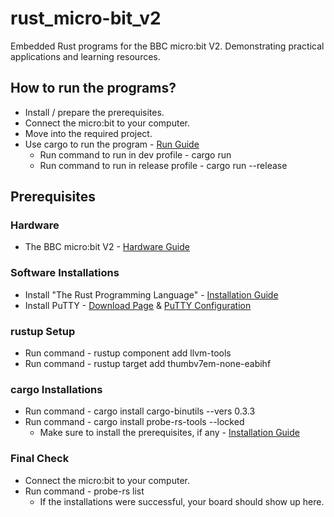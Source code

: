 # rust_micro-bit_v2
Embedded Rust programs for the BBC micro:bit V2. Demonstrating practical applications and learning resources.

## How to run the programs?
- Install / prepare the prerequisites.
- Connect the micro:bit to your computer.
- Move into the required project.
- Use cargo to run the program - [Run Guide](https://doc.rust-lang.org/book/ch14-01-release-profiles.html)
    - Run command to run in dev profile - cargo run
    - Run command to run in release profile - cargo run --release

## Prerequisites

### Hardware
- The BBC micro:bit V2 - [Hardware Guide](https://tech.microbit.org/hardware/)

### Software Installations
- Install "The Rust Programming Language" - [Installation Guide](https://rust-lang.github.io/rustup/installation/index.html)
- Install PuTTY - [Download Page](https://www.chiark.greenend.org.uk/~sgtatham/putty/latest.html) & [PuTTY Configuration](https://docs.rust-embedded.org/discovery-mb2/09-serial-communication/windows-tooling.html)

### rustup Setup
- Run command - rustup component add llvm-tools
- Run command - rustup target add thumbv7em-none-eabihf

### cargo Installations
- Run command - cargo install cargo-binutils --vers 0.3.3
- Run command - cargo install probe-rs-tools --locked
    - Make sure to install the prerequisites, if any - [Installation Guide](https://probe.rs/docs/getting-started/installation/)

### Final Check
- Connect the micro:bit to your computer.
- Run command - probe-rs list
    - If the installations were successful, your board should show up here.
